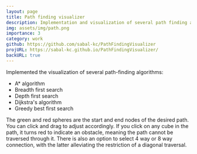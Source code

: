 ```yaml
---
layout: page
title: Path finding visualizer
description: Implementation and visualization of several path finding algorithms
img: assets/img/path.png
importance: 3
category: work
github: https://github.com/sabal-kc/PathFindingVisualizer
projURL: https://sabal-kc.github.io/PathFindingVisualizer/
backURL: true
---
```


Implemented the visualization of several path-finding algorithms:

<ul>
    <li> A* algorithm </li>
    <li> Breadth first search </li>
    <li>  Depth first search</li>
    <li> Dijkstra's algorithm </li>
    <li> Greedy best first search </li>
</ul>

The green and red spheres are the start and end nodes of the desired path. You can click and drag to adjust accordingly. If you click on any cube in the path, it turns red to indicate an obstacle, meaning the path cannot be traversed through it. There is also an option to select 4 way or 8 way connection, with the latter alleviating the restriction of a diagonal traversal.
